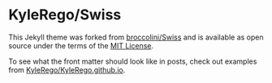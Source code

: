 # KyleRego/Swiss

This Jekyll theme was forked from [broccolini/Swiss](https://github.com/broccolini/Swiss) and is available as open source under the terms of the [MIT License](http://opensource.org/licenses/MIT).

To see what the front matter should look like in posts, check out examples from [KyleRego/KyleRego.github.io](https://github.com/KyleRego/KyleRego.github.io).
